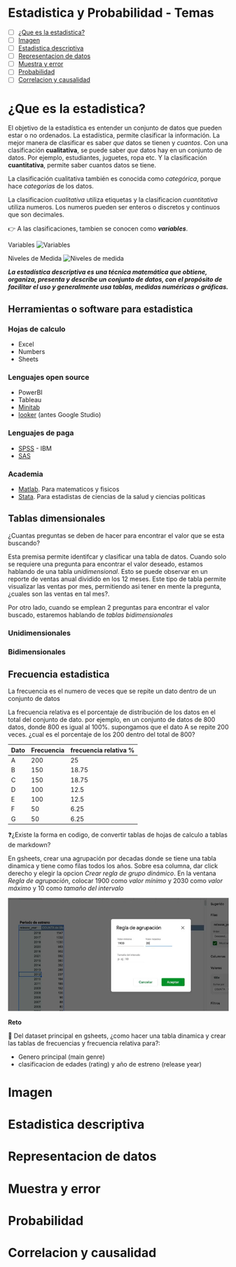 # Estadistica y Probabilidad - Temas
- [ ] [¿Que es la estadistica?](https://github.com/r3card0/Data_AI_foundations/blob/main/topics/08_estadistica_y_probabilidad.md#que-es-la-estadistica)
- [ ] [Imagen]()
- [ ] [Estadistica descriptiva]()
- [ ] [Representacion de datos]()
- [ ] [Muestra y error]()
- [ ] [Probabilidad]()
- [ ] [Correlacion y causalidad]()

# ¿Que es la estadistica?
El objetivo de la estadística es entender un conjunto de datos que pueden estar o no ordenados. La estadística, permite clasificar la información. La mejor manera de clasificar es saber *que* datos se tienen y *cuantos*. Con una clasificación **cualitativa**, se puede saber *que* datos hay en un conjunto de datos. Por ejemplo, estudiantes, juguetes, ropa etc. Y la clasificación **cuantitativa**, permite saber cuantos datos se tiene.

La clasificación cualitativa también es conocida como *categórica*, porque hace *categorias* de los datos.

La clasificacion *cualitativa* utiliza etiquetas y la clasificacion *cuantitativa* utiliza numeros. Los numeros pueden ser enteros o discretos y continuos que son decimales.

👉 A las clasificaciones, tambien se conocen como ***variables***.

Variables
![Variables](https://static.platzi.com/media/user_upload/1-919bc16b-89a7-44b4-99af-d0d5fca05347.jpg)

Niveles de Medida
![Niveles de medida](https://static.platzi.com/media/user_upload/2-3e090ea0-abbb-4af8-9b75-5c7a948e9c54.jpg)

***La estadística descriptiva es una técnica matemática que obtiene, organiza, presenta y describe un conjunto de datos, con el propósito de facilitar el uso y generalmente usa tablas, medidas numéricas o gráficas.***

## Herramientas o software para estadistica
### Hojas de calculo
* Excel
* Numbers
* Sheets

### Lenguajes open source
* PowerBI
* Tableau
* [Minitab](https://www.minitab.com/en-us/)
* [looker](https://cloud.google.com/looker/) (antes Google Studio)

### Lenguajes de paga
* [SPSS](https://www.ibm.com/spss) - IBM
* [SAS](https://www.sas.com/en_us/home.html)

### Academia
* [Matlab](https://www.mathworks.com/products/matlab.html). Para matematicos y fisicos
* [Stata](https://www.stata.com/). Para estadistas de ciencias de la salud y ciencias politicas


## Tablas dimensionales
¿Cuantas preguntas se deben de hacer para encontrar el valor que se esta buscando?

Esta premisa permite identifcar y clasificar una tabla de datos. Cuando solo se requiere una pregunta para encontrar el valor deseado, estamos hablando de una tabla *unidimensional*. Esto se puede observar en un reporte de ventas anual dividido en los 12 meses. Este tipo de tabla permite visualizar las ventas por mes, permitiendo asi tener en mente la pregunta, ¿cuales son las ventas en tal mes?.

Por otro lado, cuando se emplean 2 preguntas para encontrar el valor buscado, estaremos hablando de *tablas bidimensionales*
### Unidimensionales
### Bidimensionales

## Frecuencia estadistica
La frecuencia es el numero de veces que se repite un dato dentro de un conjunto de datos

La frecuencia relativa es el porcentaje de distribución de los datos en el total del conjunto de dato. por ejemplo, en un conjunto de datos de 800 datos, donde 800 es igual al 100%. supongamos que el dato A se repite 200 veces. ¿cual es el porcentaje de los 200 dentro del total de 800?

|Dato|Frecuencia|frecuencia relativa %|
|----|----------|-------------------|
| A |200|25|
| B | 150 |18.75|
| C | 150 | 18.75|
| D| 100 |12.5|
|E|100|12.5|
|F|50|6.25|
|G|50|6.25|

❓¿Existe la forma en codigo, de convertir tablas de hojas de calculo a tablas de markdown?

En gsheets, crear una agrupación por decadas donde se tiene una tabla dinamica y tiene como filas todos los años. Sobre esa columna, dar click derecho y elegir la opcion *Crear regla de grupo dinámico*. En la ventana *Regla de agrupación*, colocar 1900 como *valor mínimo* y 2030 como *valor máximo* y 10 como *tamaño del intervalo*

![imagen](/topics/img/grupo_dinamico.png)

**Reto**

🤔 Del dataset principal en gsheets, ¿como hacer una tabla dinamica y crear las tablas de frecuencias y frecuencia relativa para?:
- Genero principal (main genre)
- clasificacion de edades (rating) y año de estreno (release year)



# Imagen
# Estadistica descriptiva
# Representacion de datos
# Muestra y error
# Probabilidad
# Correlacion y causalidad
